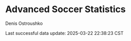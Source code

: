 # Advanced Soccer Statistics
Denis Ostroushko

<!-- gfm -->

Last successful data update: 2025-03-22 22:38:23 CST
